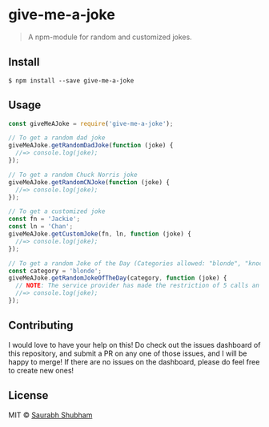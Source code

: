 # give-me-a-joke

> A npm-module for random and customized jokes.

## Install

```
$ npm install --save give-me-a-joke
```

## Usage

```js
const giveMeAJoke = require('give-me-a-joke');

// To get a random dad joke
giveMeAJoke.getRandomDadJoke(function (joke) {
  //=> console.log(joke);
});

// To get a random Chuck Norris joke
giveMeAJoke.getRandomCNJoke(function (joke) {
  //=> console.log(joke);
});

// To get a customized joke
const fn = 'Jackie';
const ln = 'Chan';
giveMeAJoke.getCustomJoke(fn, ln, function (joke) {
  //=> console.log(joke);
});

// To get a random Joke of the Day (Categories allowed: "blonde", "knock-knock", "animal", "jod")
const category = 'blonde';
giveMeAJoke.getRandomJokeOfTheDay(category, function (joke) {
  // NOTE: The service provider has made the restriction of 5 calls an hour for RandomJokeOfTheDay
  //=> console.log(joke);
});
```

## Contributing

I would love to have your help on this! Do check out the issues dashboard of this repository,
and submit a PR on any one of those issues, and I will be happy to merge! If there are no issues
on the dashboard, please do feel free to create new ones!

## License

MIT © [Saurabh Shubham](https://saurabh3333.github.io/)
